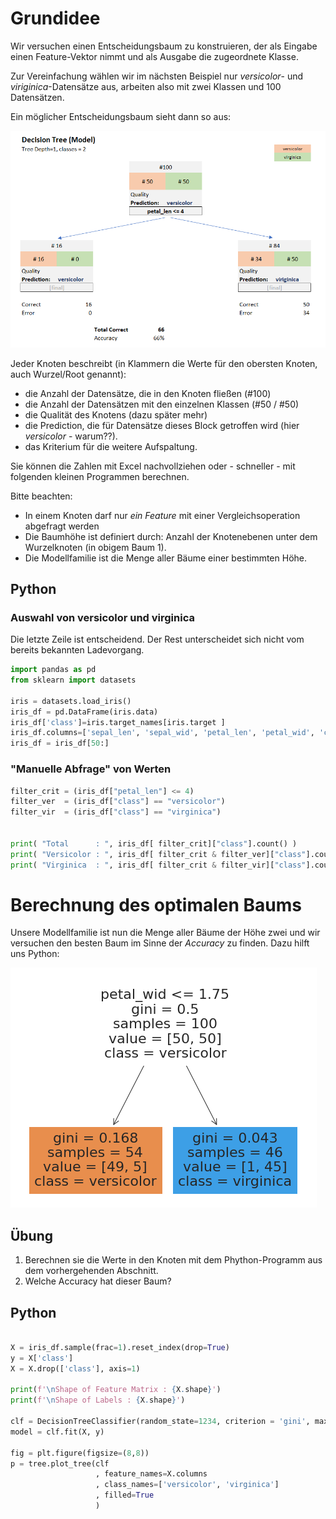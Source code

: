 # Grundidee

Wir versuchen einen Entscheidungsbaum zu konstruieren, der als Eingabe einen Feature-Vektor nimmt und als Ausgabe die zugeordnete Klasse. 

Zur Vereinfachung wählen wir im nächsten Beispiel nur *versicolor*- und *viriginica*-Datensätze aus, arbeiten also mit zwei Klassen und 100 Datensätzen.

Ein möglicher Entscheidungsbaum sieht dann so aus:

![Einfacher (und schlechter) Entscheidungsbaum](readme.assets/image-20211129091334434.png)

Jeder Knoten beschreibt (in Klammern die Werte für den obersten Knoten, auch Wurzel/Root genannt):

- die Anzahl der Datensätze, die in den Knoten fließen (#100)
- die Anzahl der Datensätzen mit den einzelnen Klassen (#50 / #50)
- die Qualität des Knotens (dazu später mehr)
- die Prediction, die für Datensätze dieses Block getroffen wird (hier *versicolor* - warum??). 
- das Kriterium für die weitere Aufspaltung.

Sie können die Zahlen mit Excel nachvollziehen oder - schneller - mit folgenden kleinen Programmen berechnen.

Bitte beachten:

- In einem Knoten darf nur *ein* *Feature* mit einer Vergleichsoperation abgefragt werden
- Die Baumhöhe ist definiert durch: Anzahl der Knotenebenen unter dem Wurzelknoten (in obigem Baum 1).
- Die Modellfamilie ist die Menge aller Bäume einer bestimmten Höhe.

## Python

### Auswahl von versicolor und virginica

Die letzte Zeile ist entscheidend. Der Rest unterscheidet sich nicht vom bereits bekannten Ladevorgang.

```python
import pandas as pd
from sklearn import datasets

iris = datasets.load_iris()
iris_df = pd.DataFrame(iris.data)
iris_df['class']=iris.target_names[iris.target ]
iris_df.columns=['sepal_len', 'sepal_wid', 'petal_len', 'petal_wid', 'class']
iris_df = iris_df[50:]
```

### "Manuelle Abfrage" von Werten

```python
filter_crit = (iris_df["petal_len"] <= 4)
filter_ver  = (iris_df["class"] == "versicolor")
filter_vir  = (iris_df["class"] == "virginica")


print( "Total      : ", iris_df[ filter_crit]["class"].count() )
print( "Versicolor : ", iris_df[ filter_crit & filter_ver]["class"].count() )
print( "Virginica  : ", iris_df[ filter_crit & filter_vir]["class"].count() )
```



# Berechnung des optimalen Baums 

Unsere Modellfamilie ist nun die Menge aller Bäume der Höhe zwei und wir versuchen den besten Baum im Sinne der *Accuracy* zu finden. Dazu hilft uns Python:

![Optimaler Baum der Höhe 1](readme.assets/image-20211129092942002.png)

## Übung

1. Berechnen sie die Werte in den Knoten mit dem Phython-Programm aus dem vorhergehenden Abschnitt.
2. Welche Accuracy hat dieser Baum?



## Python

```python

X = iris_df.sample(frac=1).reset_index(drop=True)
y = X['class']
X = X.drop(['class'], axis=1)

print(f'\nShape of Feature Matrix : {X.shape}')
print(f'\nShape of Labels : {X.shape}')

clf = DecisionTreeClassifier(random_state=1234, criterion = 'gini', max_depth=1)
model = clf.fit(X, y)

fig = plt.figure(figsize=(8,8))
p = tree.plot_tree(clf
                   , feature_names=X.columns
                   , class_names=['versicolor', 'virginica']
                   , filled=True
                   )
```

